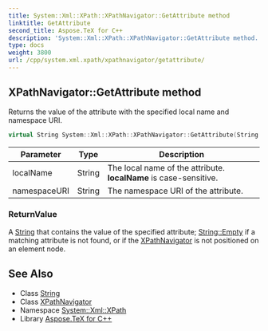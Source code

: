 ```yaml
---
title: System::Xml::XPath::XPathNavigator::GetAttribute method
linktitle: GetAttribute
second_title: Aspose.TeX for C++
description: 'System::Xml::XPath::XPathNavigator::GetAttribute method. Returns the value of the attribute with the specified local name and namespace URI in C++.'
type: docs
weight: 3800
url: /cpp/system.xml.xpath/xpathnavigator/getattribute/
---
```

## XPathNavigator::GetAttribute method


Returns the value of the attribute with the specified local name and namespace URI.

```cpp
virtual String System::Xml::XPath::XPathNavigator::GetAttribute(String localName, String namespaceURI)
```


| Parameter | Type | Description |
| --- | --- | --- |
| localName | String | The local name of the attribute. **localName** is case-sensitive. |
| namespaceURI | String | The namespace URI of the attribute. |

### ReturnValue

A [String](../../../system/string/) that contains the value of the specified attribute; [String::Empty](../../../system/string/empty/) if a matching attribute is not found, or if the [XPathNavigator](../) is not positioned on an element node.

## See Also

* Class [String](../../../system/string/)
* Class [XPathNavigator](../)
* Namespace [System::Xml::XPath](../../)
* Library [Aspose.TeX for C++](../../../)
